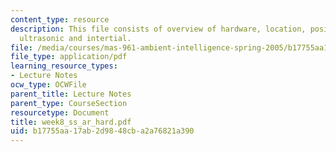 ```yaml
---
content_type: resource
description: This file consists of overview of hardware, location, position sensors,
  ultrasonic and intertial.
file: /media/courses/mas-961-ambient-intelligence-spring-2005/b17755aa17ab2d9848cba2a76821a390_week8_ss_ar_hard.pdf
file_type: application/pdf
learning_resource_types:
- Lecture Notes
ocw_type: OCWFile
parent_title: Lecture Notes
parent_type: CourseSection
resourcetype: Document
title: week8_ss_ar_hard.pdf
uid: b17755aa-17ab-2d98-48cb-a2a76821a390
---
```

